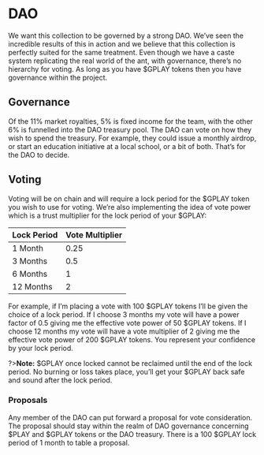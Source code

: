 # DAO

We want this collection to be governed by a strong DAO. We’ve seen the incredible results of this in action and we believe that this collection is perfectly suited for the same treatment. Even though we have a caste system replicating the real world of the ant, with governance, there’s no hierarchy for voting. As long as you have $GPLAY tokens then you have governance within the project.

## Governance

Of the 11% market royalties, 5% is fixed income for the team, with the other 6% is funnelled into the DAO treasury pool. The DAO can vote on how they wish to spend the treasury. For example, they could issue a monthly airdrop, or start an education initiative at a local school, or a bit of both. That’s for the DAO to decide.

## Voting

Voting will be on chain and will require a lock period for the $GPLAY token you wish to use for voting. We’re also implementing the idea of vote power which is a trust multiplier for the lock period of your $GPLAY:

| Lock Period | Vote Multiplier |
| ----------- | --------------- |
| 1 Month     | 0.25            |
| 3 Months    | 0.5             |
| 6 Months    | 1               |
| 12 Months   | 2               |

For example, if I’m placing a vote with 100 $GPLAY tokens I’ll be given the choice of a lock period. If I choose 3 months my vote will have a power factor of 0.5 giving me the effective vote power of 50 $GPLAY tokens. If I choose 12 months my vote will have a vote multiplier of 2 giving me the effective vote power of 200 $GPLAY tokens. You represent your confidence by your lock period.

?>**Note:** $GPLAY once locked cannot be reclaimed until the end of the lock period. No burning or loss takes place, you’ll get your $GPLAY back safe and sound after the lock period.

### Proposals

Any member of the DAO can put forward a proposal for vote consideration. The proposal should stay within the realm of DAO governance concerning $PLAY and $GPLAY tokens or the DAO treasury. There is a 100 $GPLAY lock period of 1 month to table a proposal.
